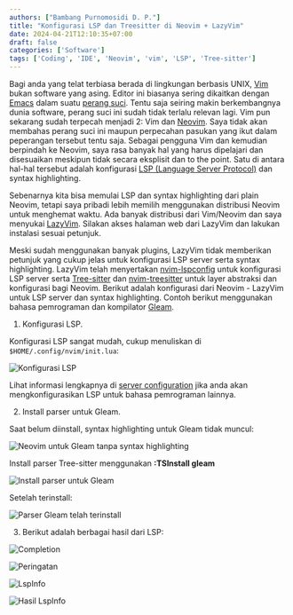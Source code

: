 ```yaml
---
authors: ["Bambang Purnomosidi D. P."]
title: "Konfigurasi LSP dan Treesitter di Neovim + LazyVim"
date: 2024-04-21T12:10:35+07:00
draft: false
categories: ['Software']
tags: ['Coding', 'IDE', 'Neovim', 'vim', 'LSP', 'Tree-sitter']
---
```


Bagi anda yang telat terbiasa berada di lingkungan berbasis UNIX, [Vim](https://www.vim.org/) bukan software yang asing. Editor ini biasanya sering dikaitkan dengan [Emacs](https://www.gnu.org/software/emacs/) dalam suatu [perang suci](https://en.wikipedia.org/wiki/Editor_war). Tentu saja seiring makin berkembangnya dunia software, perang suci ini sudah tidak terlalu relevan lagi. Vim pun sekarang sudah terpecah menjadi 2: Vim dan [Neovim](http://neovim.io/). Saya tidak akan membahas perang suci ini maupun perpecahan pasukan yang ikut dalam peperangan tersebut tentu saja. Sebagai pengguna Vim dan kemudian berpindah ke Neovim, saya rasa banyak hal yang harus dipelajari dan disesuaikan meskipun tidak secara eksplisit dan to the point. Satu di antara hal-hal tersebut adalah konfigurasi [LSP (Language Server Protocol)](https://microsoft.github.io/language-server-protocol/) dan syntax highlighting.

Sebenarnya kita bisa memulai LSP dan syntax highlighting dari plain Neovim, tetapi saya pribadi lebih memilih menggunakan distribusi Neovim untuk menghemat waktu. Ada banyak distribusi dari Vim/Neovim dan saya menyukai [LazyVim](http://www.lazyvim.org/). Silakan akses halaman web dari LazyVim dan lakukan instalasi sesuai petunjuk.

Meski sudah menggunakan banyak plugins, LazyVim tidak memberikan petunjuk yang cukup jelas untuk konfigurasi LSP server serta syntax highlighting. LazyVim telah menyertakan [nvim-lspconfig](https://github.com/neovim/nvim-lspconfig) untuk konfigurasi LSP server serta [Tree-sitter](https://tree-sitter.github.io/tree-sitter/) dan [nvim-treesitter](https://github.com/nvim-treesitter/nvim-treesitter) untuk layer abstraksi dan konfigurasi bagi Neovim. Berikut adalah konfigurasi dari Neovim - LazyVim untuk LSP server dan syntax highlighting. Contoh berikut menggunakan bahasa pemrograman dan kompilator [Gleam](https://gleam.run/).

1. Konfigurasi LSP.

Konfigurasi LSP sangat mudah, cukup menuliskan di `$HOME/.config/nvim/init.lua`:

![Konfigurasi LSP](/images/posts/23/01--lsp-config.png)

Lihat informasi lengkapnya di [server configuration](https://github.com/neovim/nvim-lspconfig/blob/master/doc/server_configurations.md) jika anda akan mengkonfigurasikan LSP untuk bahasa pemrograman lainnya.

2. Install parser untuk Gleam.

Saat belum diinstall, syntax highlighting untuk Gleam tidak muncul:

![Neovim untuk Gleam tanpa syntax highlighting](/images/posts/23/02--find-file.png)

Install parser Tree-sitter menggunakan **:TSInstall gleam**

![Install parser untuk Gleam](/images/posts/23/03--tsinstall-gleam.png)

Setelah terinstall:

![Parser Gleam telah terinstall](/images/posts/23/04--ts-gleam-installed.png)

3. Berikut adalah berbagai hasil dari LSP:

![Completion](/images/posts/23/05--completion.png)

![Peringatan](/images/posts/23/06--warning-from-lsp.png)

![LspInfo](/images/posts/23/07--lsp-info.png)

![Hasil LspInfo](/images/posts/23/08--lsp-info-result.png)

